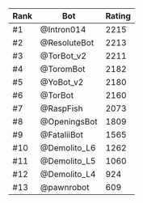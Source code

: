 Rank|Bot|Rating
---|---|---
#1|@Intron014|2215
#2|@ResoluteBot|2213
#3|@TorBot_v2|2211
#4|@ToromBot|2182
#5|@YoBot_v2|2180
#6|@TorBot|2160
#7|@RaspFish|2073
#8|@OpeningsBot|1809
#9|@FataliiBot|1565
#10|@Demolito_L6|1262
#11|@Demolito_L5|1060
#12|@Demolito_L4|924
#13|@pawnrobot|609
